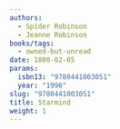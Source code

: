 ```yaml
---
authors:
  - Spider Robinson
  - Jeanne Robinson
books/tags:
  - owned-but-unread
date: 1800-02-05
params:
  isbn13: "9780441003051"
  year: "1996"
slug: "9780441003051"
title: Starmind
weight: 1
---
```


<!--more-->
